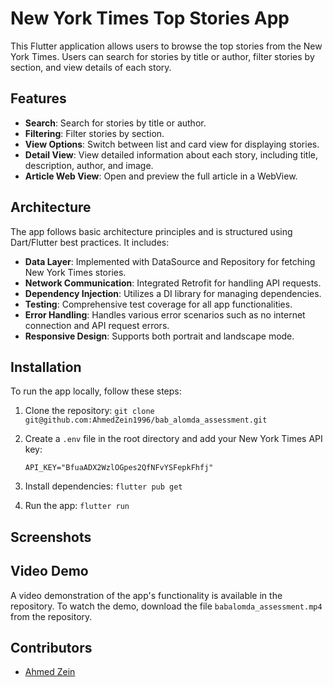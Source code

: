# New York Times Top Stories App

This Flutter application allows users to browse the top stories from the New York Times. Users can search for stories by title or author, filter stories by section, and view details of each story.

## Features

- **Search**: Search for stories by title or author.
- **Filtering**: Filter stories by section.
- **View Options**: Switch between list and card view for displaying stories.
- **Detail View**: View detailed information about each story, including title, description, author, and image.
- **Article Web View**: Open and preview the full article in a WebView.

## Architecture

The app follows basic architecture principles and is structured using Dart/Flutter best practices. It includes:

- **Data Layer**: Implemented with DataSource and Repository for fetching New York Times stories.
- **Network Communication**: Integrated Retrofit for handling API requests.
- **Dependency Injection**: Utilizes a DI library for managing dependencies.
- **Testing**: Comprehensive test coverage for all app functionalities.
- **Error Handling**: Handles various error scenarios such as no internet connection and API request errors.
- **Responsive Design**: Supports both portrait and landscape mode.

## Installation

To run the app locally, follow these steps:

1. Clone the repository: `git clone git@github.com:AhmedZein1996/bab_alomda_assessment.git`
3. Create a `.env` file in the root directory and add your New York Times API key:

    ```
    API_KEY="BfuaADX2WzlOGpes2QfNFvYSFepkFhfj"
    ```

4. Install dependencies: `flutter pub get`
5. Run the app: `flutter run`


## Screenshots


## Video Demo

A video demonstration of the app's functionality is available in the repository. To watch the demo, download the file `babalomda_assessment.mp4` from the repository.

## Contributors

- [Ahmed Zein](mailto:hr@babalomda.com)
